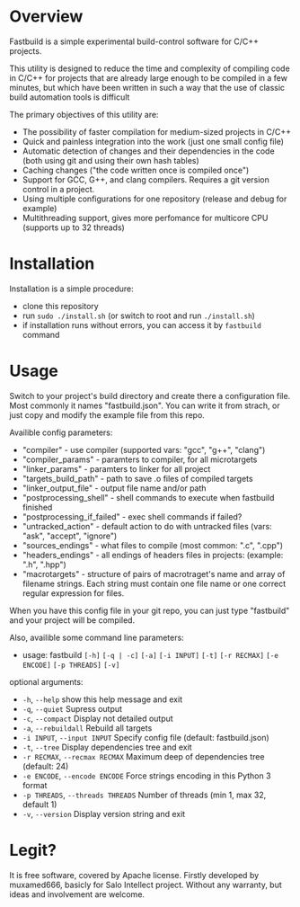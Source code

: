 # Overview
Fastbuild is a simple experimental build-control software for C/C++ projects. 

This utility is designed to reduce the time and complexity of compiling code in C/C++ for projects that are already large enough to be compiled in a few minutes, but which have been written in such a way that the use of classic build automation tools is difficult

The primary objectives of this utility are:
* The possibility of faster compilation for medium-sized projects in C/C++
* Quick and painless integration into the work (just one small config file)
* Automatic detection of changes and their dependencies in the code (both using git and using their own hash tables)
* Caching changes ("the code written once is compiled once")
* Support for GCC, G++, and clang compilers. Requires a git version control in a project.
* Using multiple configurations for one repository (release and debug for example)
* Multithreading support, gives more perfomance for multicore CPU (supports up to 32 threads) 

# Installation
Installation is a simple procedure:
* clone this repository 
* run `sudo ./install.sh` (or switch to root and run `./install.sh`)
* if installation runs without errors, you can access it by `fastbuild` command

# Usage
Switch to your project's build directory and create there a configuration file. Most commonly it names "fastbuild.json". 
You can write it from strach, or just copy and modify the example file from this repo.

Availible config parameters:  

* "compiler" - use compiler (supported vars: "gcc", "g++", "clang")
* "compiler_params" - paramters to compiler, for all microtargets
* "linker_params" - paramters to linker for all project
* "targets_build_path" - path to save .o files of compiled targets
* "linker_output_file" - output file name and/or path
* "postprocessing_shell" - shell commands to execute when fastbuild finished
* "postprocessing_if_failed" - exec shell commands if failed?
* "untracked_action" - default action to do with untracked files (vars: "ask", "accept", "ignore")
* "sources_endings" - what files to compile (most common: ".c", ".cpp")
* "headers_endings" - all endings of headers files in projects: (example: ".h", ".hpp")
* "macrotargets" - structure of pairs of macrotraget's name and array of filename strings. Each string must contain one file name or one correct regular expression for files.

When you have this config file in your git repo, you can just type "fastbuild" and your project will be compiled.

Also, availible some command line parameters: 

* usage: fastbuild `[-h]` `[-q | -c]` `[-a]` `[-i INPUT]` `[-t]` `[-r RECMAX]` `[-e ENCODE]` `[-p THREADS]` `[-v]`

optional arguments:
*  `-h`, `--help`            show this help message and exit
*  `-q`, `--quiet`           Supress output
*  `-c`, `--compact`         Display not detailed output
*  `-a`, `--rebuildall`      Rebuild all targets
*  `-i INPUT`, `--input INPUT`  Specify config file (default: fastbuild.json)
*  `-t`, `--tree`            Display dependencies tree and exit
*  `-r RECMAX`, `--recmax RECMAX` Maximum deep of dependencies tree (default: 24)
*  `-e ENCODE`, `--encode ENCODE` Force strings encoding in this Python 3 format
*  `-p THREADS`, `--threads THREADS` Number of threads (min 1, max 32, default 1)
*  `-v`, `--version`         Display version string and exit


# Legit?
It is free software, covered by Apache license. 
Firstly developed by muxamed666, basicly for Salo Intellect project. 
Without any warranty, but ideas and involvement are welcome.